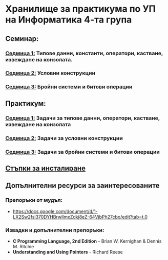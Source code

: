 # Хранилище за практикума по УП на Информатика 4-та група

## Семинар:

### [Седмица 1:](https://github.com/dimoyordanov/UpInformaticsSeminarPracticum2024-25/tree/main/Seminar/Week01) Типове данни, константи, оператори, кастване, извеждане на конзолата.
### [Седмица 2:](https://github.com/dimoyordanov/UpInformaticsSeminarPracticum2024-25/tree/main/Seminar/Week02) Условни конструкции
### [Седмица 3:](https://github.com/dimoyordanov/UpInformaticsSeminarPracticum2024-25/tree/main/Seminar/Week03) Бройни системи и битови операции

## Практикум:

### [Седмица 1:](https://github.com/dimoyordanov/UpInformaticsSeminarPracticum2024-25/tree/main/praktikum/week1) Задачи за типове данни, оператори, кастване, извеждане на конзолата
### [Седмица 2:](https://github.com/dimoyordanov/UpInformaticsSeminarPracticum2024-25/tree/main/praktikum/week2) Задачи за условни конструкции
### [Седмица 3:](https://github.com/dimoyordanov/UpInformaticsSeminarPracticum2024-25/tree/main/praktikum/week3) Задачи за бройни системи и битови операции

## [Стъпки за инсталиране](https://github.com/Stelllarce/Introduction_To_Programming_2024/tree/main/Prerequisites)

## Допълнителни ресурси за заинтересованите
### Препоръки от мудъл:
- https://docs.google.com/document/d/1-LX2Sw2fsl370DYHBrwlImxZdkj8eZ-64VjbPh27cbo/edit?tab=t.0
### Извадки и допълнителни препоръки:
- **C Programming Language, 2nd Edition** -  Brian W. Kernighan & Dennis M. Ritchie
- **Understanding and Using Pointers** - Richard Reese
